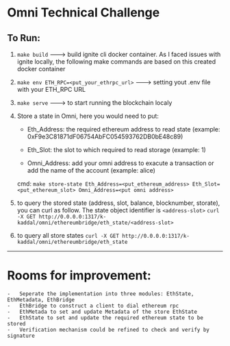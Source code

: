 # Omni Technical Challenge

## To Run:

1. `make build` ---> build ignite cli docker container. As I faced issues with ignite locally, the following make commands are based on this created docker container

2. `make env ETH_RPC=<put_your_ethrpc_url>` ---> setting yout .env file with your ETH_RPC URL

3. `make serve` ---> to start running the blockchain localy

4. Store a state in Omni, here you would need to put:

   - Eth_Address: the required ethereum address to read state (example: 0xF9e3C81871dF06754AbFC054593762DB0bE48c89)

   - Eth_Slot: the slot to which required to read storage (example: 1)

   - Omni_Address: add your omni address to exacute a transaction or add the name of the account (example: alice)

   cmd: `make store-state Eth_Address=<put_ethereum_address> Eth_Slot=<put_ethereum_slot> Omni_Address=<put omni address>`

5. to query the stored state (address, slot, balance, blocknumber, storate), you can curl as follow. The state object identifier is `<address-slot>`
   `curl -X GET http://0.0.0.0:1317/k-kaddal/omni/ethereumbridge/eth_state/<address-slot>`

6. to query all store states
   `curl -X GET http://0.0.0.0:1317/k-kaddal/omni/ethereumbridge/eth_state`

---

# Rooms for improvement:

    -   Seperate the implementation into three modules: EthState, EthMetadata, EthBridge
    -   EthBridge to construct a client to dial ethereum rpc
    -   EthMetada to set and update Metadata of the store EthState
    -   EthState to set and update the required ethereum state to be stored
    -   Verification mechanism could be refined to check and verify by signature
